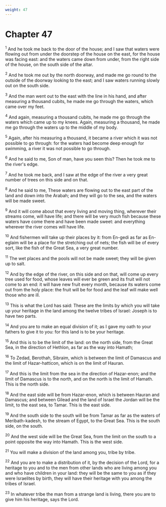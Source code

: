 ```yaml
---
weight: 47
---
```


# Chapter 47

<sup>1</sup> And he took me back to the door of the house; and I saw that waters were flowing out from under the doorstep of the house on the east, for the house was facing east: and the waters came down from under, from the right side of the house, on the south side of the altar. 

<sup>2</sup> And he took me out by the north doorway, and made me go round to the outside of the doorway looking to the east; and I saw waters running slowly out on the south side. 

<sup>3</sup> And the man went out to the east with the line in his hand, and after measuring a thousand cubits, he made me go through the waters, which came over my feet. 

<sup>4</sup> And again, measuring a thousand cubits, he made me go through the waters which came up to my knees. Again, measuring a thousand, he made me go through the waters up to the middle of my body. 

<sup>5</sup> Again, after his measuring a thousand, it became a river which it was not possible to go through: for the waters had become deep enough for swimming, a river it was not possible to go through. 

<sup>6</sup> And he said to me, Son of man, have you seen this? Then he took me to the river's edge. 

<sup>7</sup> And he took me back, and I saw at the edge of the river a very great number of trees on this side and on that. 

<sup>8</sup> And he said to me, These waters are flowing out to the east part of the land and down into the Arabah; and they will go to the sea, and the waters will be made sweet. 

<sup>9</sup> And it will come about that every living and moving thing, wherever their streams come, will have life; and there will be very much fish because these waters have come there and have been made sweet: and everything wherever the river comes will have life. 

<sup>10</sup> And fishermen will take up their places by it: from En-gedi as far as En-eglaim will be a place for the stretching out of nets; the fish will be of every sort, like the fish of the Great Sea, a very great number. 

<sup>11</sup> The wet places and the pools will not be made sweet; they will be given up to salt. 

<sup>12</sup> And by the edge of the river, on this side and on that, will come up every tree used for food, whose leaves will ever be green and its fruit will not come to an end: it will have new fruit every month, because its waters come out from the holy place: the fruit will be for food and the leaf will make well those who are ill. 

<sup>13</sup> This is what the Lord has said: These are the limits by which you will take up your heritage in the land among the twelve tribes of Israel: Joseph is to have two parts. 

<sup>14</sup> And you are to make an equal division of it; as I gave my oath to your fathers to give it to you: for this land is to be your heritage. 

<sup>15</sup> And this is to be the limit of the land: on the north side, from the Great Sea, in the direction of Hethlon, as far as the way into Hamath; 

<sup>16</sup> To Zedad, Berothah, Sibraim, which is between the limit of Damascus and the limit of Hazar-hatticon, which is on the limit of Hauran. 

<sup>17</sup> And this is the limit from the sea in the direction of Hazar-enon; and the limit of Damascus is to the north, and on the north is the limit of Hamath. This is the north side. 

<sup>18</sup> And the east side will be from Hazar-enon, which is between Hauran and Damascus; and between Gilead and the land of Israel the Jordan will be the limit, to the east sea, to Tamar. This is the east side. 

<sup>19</sup> And the south side to the south will be from Tamar as far as the waters of Meribath-kadesh, to the stream of Egypt, to the Great Sea. This is the south side, on the south. 

<sup>20</sup> And the west side will be the Great Sea, from the limit on the south to a point opposite the way into Hamath. This is the west side. 

<sup>21</sup> You will make a division of the land among you, tribe by tribe. 

<sup>22</sup> And you are to make a distribution of it, by the decision of the Lord, for a heritage to you and to the men from other lands who are living among you and who have children in your land: they will be the same to you as if they were Israelites by birth, they will have their heritage with you among the tribes of Israel. 

<sup>23</sup> In whatever tribe the man from a strange land is living, there you are to give him his heritage, says the Lord. 


